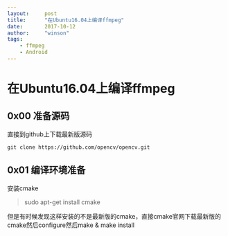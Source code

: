```yaml
---
layout:     post
title:      "在Ubuntu16.04上编译ffmpeg"
date:       2017-10-12
author:     "winson"
tags:
    - ffmpeg
    - Android
---
```


# 在Ubuntu16.04上编译ffmpeg

## 0x00 准备源码
直接到github上下载最新版源码

``` shell
git clone https://github.com/opencv/opencv.git
```

## 0x01 编译环境准备
安装cmake
> sudo apt-get install cmake

但是有时候发现这样安装的不是最新版的cmake，直接cmake官网下载最新版的cmake然后configure然后make & make install


